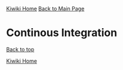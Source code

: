 [Kiwiki Home](/../../)
[Back to Main Page](./readme.md)

# Continous Integration

[Back to top](#)

[Kiwiki Home](/../../)